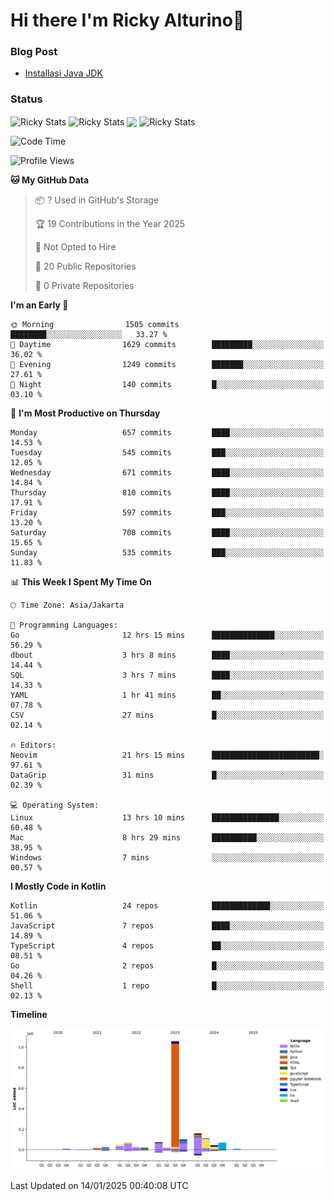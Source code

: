 # Hi there I'm Ricky Alturino👋

### Blog Post

<!-- BLOG-POST-LIST:START -->

- [Installasi Java JDK](https://onirutla.medium.com/installasi-java-jdk-ec701beeb5cb?source=rss-d9d81c918cc9------2)
<!-- BLOG-POST-LIST:END -->

### Status

<img align="center" alt="Ricky Stats" src="https://github-readme-stats.vercel.app/api?username=Alturino&theme=dark&show_icons=true&hide_border=false" />
<img align="center" alt="Ricky Stats" src="https://github-readme-stats.vercel.app/api/top-langs/?username=Alturino&theme=dark&show_icons=true&layout=compact"/>
<img align="center" width="640px" src="https://github-readme-stats.vercel.app/api/wakatime?username=Alturino&layout=compact&hide_border=true&theme=dark">
<img align="center" alt="Ricky Stats" src="https://leetcard.jacoblin.cool/onirutla?border=0&radius=20&ext=activity"/>

<!--START_SECTION:waka-->
![Code Time](http://img.shields.io/badge/Code%20Time-879%20hrs%2053%20mins-blue)

![Profile Views](http://img.shields.io/badge/Profile%20Views-0-blue)

**🐱 My GitHub Data** 

> 📦 ? Used in GitHub's Storage 
 > 
> 🏆 19 Contributions in the Year 2025
 > 
> 🚫 Not Opted to Hire
 > 
> 📜 20 Public Repositories 
 > 
> 🔑 0 Private Repositories 
 > 
**I'm an Early 🐤** 

```text
🌞 Morning                1505 commits        ████████░░░░░░░░░░░░░░░░░   33.27 % 
🌆 Daytime                1629 commits        █████████░░░░░░░░░░░░░░░░   36.02 % 
🌃 Evening                1249 commits        ███████░░░░░░░░░░░░░░░░░░   27.61 % 
🌙 Night                  140 commits         █░░░░░░░░░░░░░░░░░░░░░░░░   03.10 % 
```
📅 **I'm Most Productive on Thursday** 

```text
Monday                   657 commits         ████░░░░░░░░░░░░░░░░░░░░░   14.53 % 
Tuesday                  545 commits         ███░░░░░░░░░░░░░░░░░░░░░░   12.05 % 
Wednesday                671 commits         ████░░░░░░░░░░░░░░░░░░░░░   14.84 % 
Thursday                 810 commits         ████░░░░░░░░░░░░░░░░░░░░░   17.91 % 
Friday                   597 commits         ███░░░░░░░░░░░░░░░░░░░░░░   13.20 % 
Saturday                 708 commits         ████░░░░░░░░░░░░░░░░░░░░░   15.65 % 
Sunday                   535 commits         ███░░░░░░░░░░░░░░░░░░░░░░   11.83 % 
```


📊 **This Week I Spent My Time On** 

```text
🕑︎ Time Zone: Asia/Jakarta

💬 Programming Languages: 
Go                       12 hrs 15 mins      ██████████████░░░░░░░░░░░   56.29 % 
dbout                    3 hrs 8 mins        ████░░░░░░░░░░░░░░░░░░░░░   14.44 % 
SQL                      3 hrs 7 mins        ████░░░░░░░░░░░░░░░░░░░░░   14.33 % 
YAML                     1 hr 41 mins        ██░░░░░░░░░░░░░░░░░░░░░░░   07.78 % 
CSV                      27 mins             █░░░░░░░░░░░░░░░░░░░░░░░░   02.14 % 

🔥 Editors: 
Neovim                   21 hrs 15 mins      ████████████████████████░   97.61 % 
DataGrip                 31 mins             █░░░░░░░░░░░░░░░░░░░░░░░░   02.39 % 

💻 Operating System: 
Linux                    13 hrs 10 mins      ███████████████░░░░░░░░░░   60.48 % 
Mac                      8 hrs 29 mins       ██████████░░░░░░░░░░░░░░░   38.95 % 
Windows                  7 mins              ░░░░░░░░░░░░░░░░░░░░░░░░░   00.57 % 
```

**I Mostly Code in Kotlin** 

```text
Kotlin                   24 repos            █████████████░░░░░░░░░░░░   51.06 % 
JavaScript               7 repos             ████░░░░░░░░░░░░░░░░░░░░░   14.89 % 
TypeScript               4 repos             ██░░░░░░░░░░░░░░░░░░░░░░░   08.51 % 
Go                       2 repos             █░░░░░░░░░░░░░░░░░░░░░░░░   04.26 % 
Shell                    1 repo              █░░░░░░░░░░░░░░░░░░░░░░░░   02.13 % 
```



**Timeline**

![Lines of Code chart](https://raw.githubusercontent.com/Alturino/Alturino/main/assets/bar_graph.png)


 Last Updated on 14/01/2025 00:40:08 UTC
<!--END_SECTION:waka-->
